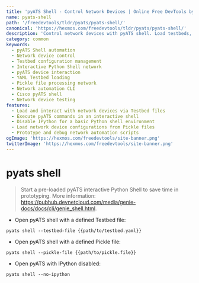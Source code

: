 ```yaml
---
title: 'pyATS Shell - Control Network Devices | Online Free DevTools by Hexmos'
name: pyats-shell
path: '/freedevtools/tldr/pyats/pyats-shell/'
canonical: 'https://hexmos.com/freedevtools/tldr/pyats/pyats-shell/'
description: 'Control network devices with pyATS shell. Load testbeds, execute commands, and interact with network devices programmatically. Free online tool, no registration required.'
category: common
keywords:
  - pyATS Shell automation
  - Network device control
  - Testbed configuration management
  - Interactive Python Shell network
  - pyATS device interaction
  - YAML Testbed loading
  - Pickle file processing network
  - Network automation CLI
  - Cisco pyATS shell
  - Network device testing
features:
  - Load and interact with network devices via Testbed files
  - Execute pyATS commands in an interactive shell
  - Disable IPython for a basic Python shell environment
  - Load network device configurations from Pickle files
  - Prototype and debug network automation scripts
ogImage: 'https://hexmos.com/freedevtools/site-banner.png'
twitterImage: 'https://hexmos.com/freedevtools/site-banner.png'
---
```


# pyats shell

> Start a pre-loaded pyATS interactive Python Shell to save time in prototyping.
> More information: <https://pubhub.devnetcloud.com/media/genie-docs/docs/cli/genie_shell.html>.

- Open pyATS shell with a defined Testbed file:

`pyats shell --testbed-file {{path/to/testbed.yaml}}`

- Open pyATS shell with a defined Pickle file:

`pyats shell --pickle-file {{path/to/pickle.file}}`

- Open pyATS with IPython disabled:

`pyats shell --no-ipython`
